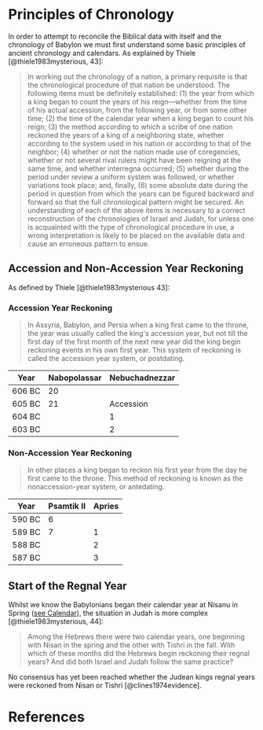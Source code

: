 # Principles of Chronology

In order to attempt to reconcile the Biblical data with itself and the chronology of Babylon we must first understand
some basic principles of ancient chronology and calendars. As explained by Thiele [@thiele1983mysterious, 43]:

> In working out the chronology of a nation, a primary requisite is that the chronological procedure of that nation be
> understood. The following items must be definitely established: (1) the year from which a king began to count the
> years of his reign—whether from the time of his actual accession, from the following year, or from some other time;
> (2) the time of the calendar year when a king began to count his reign; (3) the method according to which a scribe of
> one nation reckoned the years of a king of a neighboring state, whether according to the system used in his nation or
> according to that of the neighbor; (4) whether or not the nation made use of coregencies, whether or not several rival
> rulers might have been reigning at the same time, and whether interregna occurred; (5) whether during the period under
> review a uniform system was followed, or whether variations took place; and, finally, (6) some absolute date during
> the period in question from which the years can be figured backward and forward so that the full chronological pattern
> might be secured. An understanding of each of the above items is necessary to a correct reconstruction of the
> chronologies of Israel and Judah, for unless one is acquainted with the type of chronological procedure in use, a
> wrong interpretation is likely to be placed on the available data and cause an erroneous pattern to ensue.

## Accession and Non-Accession Year Reckoning

As defined by Thiele [@thiele1983mysterious 43]:

### Accession Year Reckoning

> In Assyria, Babylon, and Persia when a king first came to the throne, the year was usually called the king's accession
> year, but not till the first day of the first month of the next new year did the king begin reckoning events in his
> own first year. This system of reckoning is called the accession year system, or postdating.

| Year   | Nabopolassar | Nebuchadnezzar |
| ------ | ------------ | -------------- |
| 606 BC | 20           |                |
| 605 BC | 21           | Accession      |
| 604 BC |              | 1              |
| 603 BC |              | 2              |

### Non-Accession Year Reckoning

> In other places a king began to reckon his first year from the day he first came to the throne. This method of
> reckoning is known as the nonaccession-year system, or antedating.

| Year   | Psamtik II | Apries |
| ------ | ---------- | ------ |
| 590 BC | 6          |        |
| 589 BC | 7          | 1      |
| 588 BC |            | 2      |
| 587 BC |            | 3      |

## Start of the Regnal Year

Whilst we know the Babylonians began their calendar year at Nisanu in Spring
([see Calendar](../introduction/calendar.md)), the situation in Judah is more complex [@thiele1983mysterious, 44]:

> Among the Hebrews there were two calendar years, one beginning with Nisan in the spring and the other with Tishri in
> the fall. With which of these months did the Hebrews begin reckoning their regnal years? And did both Israel and Judah
> follow the same practice?

No consensus has yet been reached whether the Judean kings regnal years were reckoned from Nisan or Tishri
[@clines1974evidence].

# References
